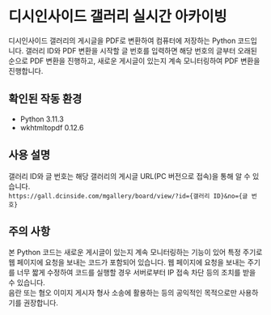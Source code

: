 # 디시인사이드 갤러리 실시간 아카이빙
디시인사이드 갤러리의 게시글을 PDF로 변환하여 컴퓨터에 저장하는 Python 코드입니다. 갤러리 ID와 PDF 변환을 시작할 글 번호를 입력하면 해당 번호의 글부터 오래된 순으로 PDF 변환을 진행하고, 새로운 게시글이 있는지 계속 모니터링하여 PDF 변환을 진행합니다.

## 확인된 작동 환경
* Python 3.11.3
* wkhtmltopdf 0.12.6

## 사용 설명
갤러리 ID와 글 번호는 해당 갤러리의 게시글 URL(PC 버전으로 접속)을 통해 알 수 있습니다.  
`https://gall.dcinside.com/mgallery/board/view/?id={갤러리 ID}&no={글 번호}`

## 주의 사항
본 Python 코드는 새로운 게시글이 있는지 계속 모니터링하는 기능이 있어 특정 주기로 웹 페이지에 요청을 보내는 코드가 포함되어 있습니다. 웹 페이지에 요청을 보내는 주기를 너무 짧게 수정하여 코드를 실행할 경우 서버로부터 IP 접속 차단 등의 조치를 받을 수 있습니다.  
음란 또는 혐오 이미지 게시자 형사 소송에 활용하는 등의 공익적인 목적으로만 사용하기를 권장합니다.